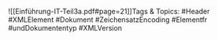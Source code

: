
![[Einführung-IT-Teil3a.pdf#page=21]]Tags & Topics:
   #Header
   #XMLElement
   #Dokument
   #ZeichensatzEncoding
   #Elementfr
   #undDokumententyp
   #XMLVersion